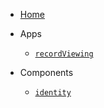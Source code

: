 * [Home](/)

* Apps
  * [`recordViewing`](apps/recordViewing.md)
* Components
  * [`identity`](components/identity.md)
